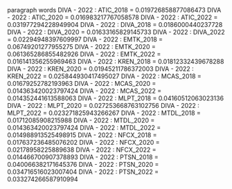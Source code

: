 paragraph
words
DIVA - 2022 : ATIC_2018 = 0.019726858877086473
DIVA - 2022 : ATIC_2020 = 0.016983217767058578
DIVA - 2022 : ATIC_2022 = 0.031977294228949904
DIVA - 2022 : DIVA_2018 = 0.0186000440237728
DIVA - 2022 : DIVA_2020 = 0.01633165829145733
DIVA - 2022 : DIVA_2022 = 0.02294948397609997
DIVA - 2022 : EMTK_2018 = 0.06749201277955275
DIVA - 2022 : EMTK_2020 = 0.061365286855482926
DIVA - 2022 : EMTK_2022 = 0.016141356255969463
DIVA - 2022 : KREN_2018 = 0.01812332439678288
DIVA - 2022 : KREN_2020 = 0.01945211786372003
DIVA - 2022 : KREN_2022 = 0.025844930417495027
DIVA - 2022 : MCAS_2018 = 0.01679252782193963
DIVA - 2022 : MCAS_2020 = 0.014363420023797424
DIVA - 2022 : MCAS_2022 = 0.014352441613588063
DIVA - 2022 : MLPT_2018 = 0.04160512063023136
DIVA - 2022 : MLPT_2020 = 0.027253668763102756
DIVA - 2022 : MLPT_2022 = 0.023271825943266267
DIVA - 2022 : MTDL_2018 = 0.01712085908215988
DIVA - 2022 : MTDL_2020 = 0.014363420023797424
DIVA - 2022 : MTDL_2022 = 0.014988913525498915
DIVA - 2022 : NFCX_2018 = 0.017637236485076202
DIVA - 2022 : NFCX_2020 = 0.02178958225889638
DIVA - 2022 : NFCX_2022 = 0.014466700907378893
DIVA - 2022 : PTSN_2018 = 0.040066382171645376
DIVA - 2022 : PTSN_2020 = 0.034716516023007404
DIVA - 2022 : PTSN_2022 = 0.033274266587910994

